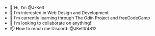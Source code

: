 - 👋 Hi, I’m @J-Kelt
- 👀 I’m interested in Web Design and Development
- 🌱 I’m currently learning through The Odin Project and freeCodeCamp
- 💞️ I’m looking to collaborate on anything!
- 📫 How to reach me Discord: @JKelt#4812

<!---
J-Kelt/J-Kelt is a ✨ special ✨ repository because its `README.md` (this file) appears on your GitHub profile.
You can click the Preview link to take a look at your changes.
--->
